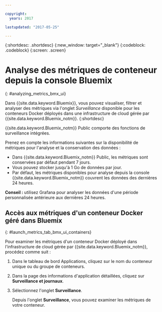 ```yaml
---

copyright:
  years: 2017

lastupdated: "2017-05-25"

---
```



{:shortdesc: .shortdesc}
{:new_window: target="_blank"}
{:codeblock: .codeblock}
{:screen: .screen}

# Analyse des métriques de conteneur depuis la console Bluemix
{: #analyzing_metrics_bmx_ui}

Dans {{site.data.keyword.Bluemix}}, vous pouvez visualiser, filtrer et analyser des métriques via l'onglet *Surveillance* disponible pour les conteneurs Docker déployés dans une infrastructure de cloud gérée par {{site.data.keyword.Bluemix_notm}}.
{:shortdesc}

{{site.data.keyword.Bluemix_notm}} Public comporte des fonctions de surveillance intégrées. 

Prenez en compte les informations suivantes sur la disponibilité de métriques pour l'analyse et la conservation des données :

* Dans {{site.data.keyword.Bluemix_notm}} Public, les métriques sont conservées par défaut pendant 7 jours. 
* Vous pouvez stocker jusqu'à 1 Go de données par jour. 
* Par défaut, les métriques disponibles pour analyse depuis la console {{site.data.keyword.Bluemix_notm}} couvrent les données des dernières 24 heures.

**Conseil :** utilisez Grafana pour analyser les données d'une période personnalisée antérieure aux dernières 24 heures.


##  Accès aux métriques d'un conteneur Docker géré dans Bluemix
{: #launch_metrics_tab_bmx_ui_containers}

Pour examiner les métriques d'un conteneur Docker déployé dans l'infrastructure de cloud gérée par {{site.data.keyword.Bluemix_notm}}, procédez comme suit :

1. Dans le tableau de bord Applications, cliquez sur le nom du conteneur unique ou du groupe de conteneurs. 
    
2. Dans la page des informations d'application détaillées, cliquez sur **Surveillance et journaux**.

3. Sélectionnez l'onglet **Surveillance**.
    
    Depuis l'onglet **Surveillance**, vous pouvez examiner les métriques de votre conteneur.
